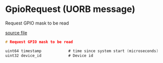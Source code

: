 # GpioRequest (UORB message)

Request GPIO mask to be read

[source file](https://github.com/PX4/PX4-Autopilot/blob/release/1.15/msg/GpioRequest.msg)

```c
# Request GPIO mask to be read

uint64 timestamp			# time since system start (microseconds)
uint32 device_id			# Device id

```
